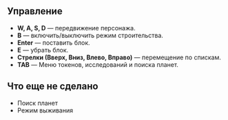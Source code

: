 ## Управление
- **W, A, S, D** — передвижение персонажа.
- **B** — включить/выключить режим строительства.
- **Enter** — поставить блок.
- **E** — убрать блок.
- **Стрелки (Вверх, Вниз, Влево, Вправо)** — перемещение по спискам.
- **TAB** — Меню токенов, исследований и поиска планет.

## Что еще не сделано
- Поиск планет
- Режим выживания
